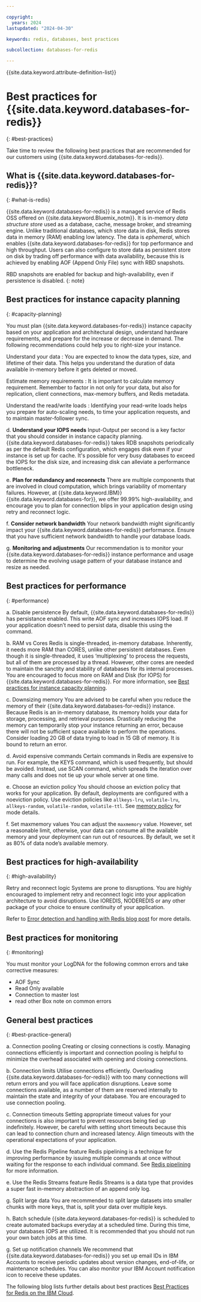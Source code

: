 ```yaml
---

copyright:
  years: 2024
lastupdated: "2024-04-30"

keywords: redis, databases, best practices

subcollection: databases-for-redis

---
```


{{site.data.keyword.attribute-definition-list}}

# Best practices for {{site.data.keyword.databases-for-redis}}
{: #best-practices}

Take time to review the following best practices that are recommended for our customers using {{site.data.keyword.databases-for-redis}}.


## What is {{site.data.keyword.databases-for-redis}}?
{: #what-is-redis}

{{site.data.keyword.databases-for-redis}} is a managed service of Redis OSS offered on {{site.data.keyword.Bluemix_notm}}. It is in-memory _data structure store_ used as a database, cache, message broker, and streaming engine. Unlike traditional databases, which store data in disk, Redis stores data in memory (RAM) enabling low latency. The data is _ephemeral_, which enables {{site.data.keyword.databases-for-redis}} for top performance and high throughput. Users can also configure to store data as persistent store on disk by trading off performance with data availability, because this is achieved by enabling AOF (Append Only File) sync with RBD snapshots.

RBD snapshots are enabled for backup and high-availability, even if persistence is disabled.
{: note}

## Best practices for instance capacity planning
{: #capacity-planning}

You must plan {{site.data.keyword.databases-for-redis}} instance capacity based on your application and architectural design, understand hardware requirements, and prepare for the increase or decrease in demand. The following recommendations could help you to right-size your instance.

Understand your data
:   You are expected to know the data types, size, and lifetime of their data. This helps you understand the duration of data available in-memory before it gets deleted or moved.

Estimate memory requirements
:   It is important to calculate memory requirement. Remember to factor in not only for your data, but also for replication, client connections, max-memory buffers, and Redis metadata.

Understand the read/write loads
:   Identifying your read-write loads helps you prepare for auto-scaling needs, to time your application requests, and to maintain master-follower sync.

d. **Understand your IOPS needs**
Input-Output per second is a key factor that you should consider in instance capacity planning. {{site.data.keyword.databases-for-redis}} takes RDB snapshots periodically as per the default Redis configuration, which engages disk even if your instance is set up for cache. It's possible for very busy databases to exceed the IOPS for the disk size, and increasing disk can alleviate a performance bottleneck.

e. **Plan for redundancy and reconnects**
There are multiple components that are involved in cloud computation, which brings variability of momentary failures. However, at {{site.data.keyword.IBM}} {{site.data.keyword.databases-for}}, we offer 99.99% high-availability, and encourage you to plan for connection blips in your application design using retry and reconnect logic.


f. **Consider network bandwidth**
Your network bandwidth might significantly impact your {{site.data.keyword.databases-for-redis}} performance. Ensure that you have sufficient network bandwidth to handle your database loads.

g. **Monitoring and adjustments**
Our recommendation is to monitor your {{site.data.keyword.databases-for-redis}} instance performance and usage to determine the evolving usage pattern of your database instance and resize as needed.


## Best practices for performance
{: #performance}

a. Disable persistence
By default, {{site.data.keyword.databases-for-redis}} has persistance enabled. This write AOF sync and increases IOPS load. If your application doesn’t need to persist data, disable this using the command.

b. RAM vs Cores
Redis is single-threaded, in-memory database. Inherently, it needs more RAM than CORES, unlike other persistent databases. Even though it is single-threaded, it uses ‘multiplexing’ to process the requests, but all of them are processed by a thread. However, other cores are needed to maintain the sanctity and stability of databases for its internal processes. You are encouraged to focus more on RAM and Disk (for IOPS) for {{site.data.keyword.databases-for-redis}}. For more information, see [Best practices for  instance capacity planning](/docs/databases-for-redis?topic=databases-for-redis-best-practices#capacity-planning). 

c. Downsizing memory
You are advised to be careful when you reduce the memory of their {{site.data.keyword.databases-for-redis}} instance. Because Redis is an in-memory database, its memory holds your data for storage, processing, and retrieval purposes. Drastically reducing the memory can temporarily stop your instance returning an error, because there will not be sufficient space available to perform the operations. Consider loading 20 GB of data trying to load in 15 GB of memory. It is bound to return an error.

d. Avoid expensive commands
Certain commands in Redis are expensive to run. For example, the KEYS command, which is used frequently, but should be avoided. Instead, use SCAN command, which spreads the iteration over many calls and does not tie up your whole server at one time.

e. Choose an eviction policy 
You should choose an eviction policy that works for your application. By default, deployments are configured with a noeviction policy. Use eviction policies like `allkeys-lru`, `volatile-lru`, `allkeys-random`, `volatile-random`, `volatile-ttl`. See [memory policy](/docs/databases-for-redis?topic=databases-for-redis-redis-cache#redis-cache-maxmemory) for mode details.

f. Set maxmemory values
You can adjust the `maxmemory` value. However, set a reasonable limit, otherwise, your data can consume all the available memory and your deployment can run out of resources. By default, we set it as 80% of data node’s available memory.

## Best practices for high-availability
{: #high-availability}

Retry and reconnect logic 
Systems are prone to disruptions. You are highly encouraged to implement retry and reconnect logic into your application architecture to avoid disruptions. Use IOREDIS, NODEREDIS or any other package of your choice to ensure continuity of your application.

Refer to [Error detection and handling with Redis blog post](https://developer.ibm.com/articles/error-detection-and-handling-with-redis/) for more details.

## Best practices for monitoring
{: #monitoring}

You must monitor your LogDNA for the following common errors and take corrective measures:

* AOF Sync
* Read Only available
* Connection to master lost
* read other Box note on common errors

## General best practices 
{: #best-practice-general}

a. Connection pooling
Creating or closing connections is costly. Managing connections efficiently is important and connection pooling is helpful to minimize the overhead associated with opening and closing connections.

b. Connection limits 
Utilise connections efficiently. Overloading {{site.data.keyword.databases-for-redis}} with too many connections will return errors and you will face application disruptions. Leave some connections available, as a number of them are reserved internally to maintain the state and integrity of your database. You are encouraged to use connection pooling.

c. Connection timeouts
Setting appropriate timeout values for your connections is also important to prevent resources being tied up indefinitely. However, be careful with setting short timeouts because this can lead to connection churn and increased latency. Align timeouts with the operational expectations of your application.

d. Use the Redis Pipeline feature
Redis pipelining is a technique for improving performance by issuing multiple commands at once without waiting for the response to each individual command. See [Redis pipelining](https://redis.io/docs/latest/develop/use/pipelining/) for more information.

e. Use the Redis Streams feature
Redis Streams is a data type that provides a super fast in-memory abstraction of an append only log.

g. Split large data
You are recommended to split large datasets into smaller chunks with more keys, that is, split your data over multiple keys.

h. Batch schedule
{{site.data.keyword.databases-for-redis}} is scheduled to create automated backups everyday at a scheduled time. During this time, your databases IOPS are utilized. It is recommended that you should not run your own batch jobs at this time.

g. Set up notification channels
We recommend that {{site.data.keyword.databases-for-redis}} you set up email IDs in IBM Accounts to receive periodic updates about version changes, end-of-life, or maintenance schedules. You can also monitor your IBM Account notification icon to receive these updates.

The following blog lists further details about best practices 
[Best Practices for Redis on the IBM Cloud](https://www.ibm.com/blog/best-practices-for-redis-on-the-ibm-cloud/).





